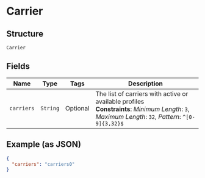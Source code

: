 
# Carrier

## Structure

`Carrier`

## Fields

| Name | Type | Tags | Description |
|  --- | --- | --- | --- |
| `carriers` | `String` | Optional | The list of carriers with active or available profiles<br>**Constraints**: *Minimum Length*: `3`, *Maximum Length*: `32`, *Pattern*: `^[0-9]{3,32}$` |

## Example (as JSON)

```json
{
  "carriers": "carriers0"
}
```

